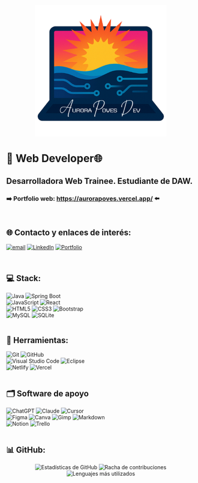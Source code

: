 <p align="center">
  <img src="https://github.com/APoves/APoves/blob/main/logo.png" alt="Mi Logo" width="350"/>
</p>


# 👾 Web Developer🌐 <br>

## Desarrolladora Web Trainee. Estudiante de DAW. 
### ➡️ Portfolio web: https://aurorapoves.vercel.app/ ⬅️
<br>



## 🌐 Contacto y enlaces de interés:
[![email](https://img.shields.io/badge/Email-D14836?logo=gmail&logoColor=white)](mailto:aurorapovesdev@gmail.com)
[![LinkedIn](https://img.shields.io/badge/LinkedIn-%230077B5.svg?logo=linkedin&logoColor=white)](https://linkedin.com/in/www.linkedin.com/in/auroramarinapoves) 
[![Portfolio](https://img.shields.io/badge/Portfolio-%23000000.svg?style=flat&logo=firefox&logoColor=%23FF7139)](https://aurorapoves.vercel.app/)

<br>

## 💻 Stack:
 ![Java](https://img.shields.io/badge/java-%23ED8B00.svg?style=flat&logo=openjdk&logoColor=white)  ![Spring Boot](https://img.shields.io/badge/springboot-%236DB33F.svg?style=flat&logo=springboot&logoColor=white)
 <br>
 ![JavaScript](https://img.shields.io/badge/javascript-%23323330.svg?style=flat&logo=javascript&logoColor=%23F7DF1E)  ![React](https://img.shields.io/badge/react-%2320232a.svg?style=flat&logo=react&logoColor=%2361DAFB)
<br>
![HTML5](https://img.shields.io/badge/html5-%23E34F26.svg?style=flat&logo=html5&logoColor=white)   ![CSS3](https://img.shields.io/badge/css3-%231572B6.svg?style=flat&logo=css3&logoColor=white)  ![Bootstrap](https://img.shields.io/badge/bootstrap-%238511FA.svg?style=flat&logo=bootstrap&logoColor=white) 
<br>
![MySQL](https://img.shields.io/badge/mysql-4479A1.svg?style=flat&logo=mysql&logoColor=white)  ![SQLite](https://img.shields.io/badge/sqlite-%2307405e.svg?style=flat&logo=sqlite&logoColor=white) 
<br>
<br>

## 🔧 Herramientas:
![Git](https://img.shields.io/badge/git-%23F05033.svg?style=flat&logo=git&logoColor=white)  ![GitHub](https://img.shields.io/badge/github-%23121011.svg?style=flat&logo=github&logoColor=white)
<br>
![Visual Studio Code](https://img.shields.io/badge/Visual%20Studio%20Code-0078d7.svg?style=flat&logo=visual-studio-code&logoColor=white)  ![Eclipse](https://img.shields.io/badge/Eclipse-2C2255.svg?style=flat&logo=eclipse&logoColor=white)
<br>
![Netlify](https://img.shields.io/badge/netlify-%23000000.svg?style=flat&logo=netlify&logoColor=#00C7B7)  ![Vercel](https://img.shields.io/badge/Vercel-%23000000.svg?style=flat&logo=vercel&logoColor=white)
<br>
<br>
## 🗂️ Software de apoyo
![ChatGPT](https://img.shields.io/badge/ChatGPT-74aa9c.svg?style=flat&logo=openai&logoColor=white)  ![Claude](https://img.shields.io/badge/Claude-000000.svg?style=flat&logo=anthropic&logoColor=white)  ![Cursor](https://img.shields.io/badge/Cursor-%2334C759.svg?style=flat&logo=cursor&logoColor=white)
<br>
![Figma](https://img.shields.io/badge/figma-%23F24E1E.svg?style=flat&logo=figma&logoColor=white)  ![Canva](https://img.shields.io/badge/Canva-%2300C4CC.svg?style=flat&logo=Canva&logoColor=white)  ![Gimp](https://img.shields.io/badge/Gimp-657D8B?style=flat&logo=gimp&logoColor=FFFFFF)  ![Markdown](https://img.shields.io/badge/markdown-%23000000.svg?style=flat&logo=markdown&logoColor=white)
<br>
![Notion](https://img.shields.io/badge/Notion-%23000000.svg?style=flat&logo=notion&logoColor=white)  ![Trello](https://img.shields.io/badge/Trello-%23026AA7.svg?style=flat&logo=Trello&logoColor=white) 
<br>
<br>

## 📊 GitHub:
<div align="center">
  <img src="https://github-readme-stats.vercel.app/api?username=APoves&theme=jolly&hide_border=false&include_all_commits=true&count_private=true" alt="Estadísticas de GitHub" />
  <img src="https://nirzak-streak-stats.vercel.app/?user=APoves&theme=jolly&hide_border=false" alt="Racha de contribuciones" />
  <img src="https://github-readme-stats.vercel.app/api/top-langs/?username=APoves&theme=jolly&hide_border=false&include_all_commits=true&count_private=true&layout=compact&include=javascript,java" alt="Lenguajes más utilizados" />
</div>

